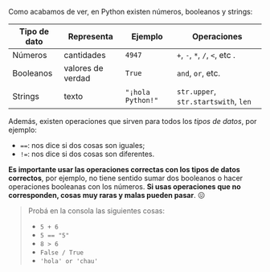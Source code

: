 Como acabamos de ver, en Python existen números, booleanos y strings:

|  Tipo de dato |  Representa             |  Ejemplo |  Operaciones                   |
|---------------|-------------------------|----------|--------------------------------|
|Números        |cantidades               | `4947`   | `+`, `-`, `*`, `/`, `<`, etc .  |
|Booleanos      |valores de verdad        | `True`   | `and`, `or`, etc.
|Strings        |texto                    | `"¡hola Python!"` | `str.upper`, `str.startswith`, `len` |


Además, existen operaciones que sirven para todos los _tipos de datos_, por ejemplo:

* `==`: nos dice si dos cosas son iguales;
* `!=`: nos dice si dos cosas son diferentes.

**Es importante usar las operaciones correctas con los tipos de datos correctos**, por ejemplo, no tiene sentido sumar dos booleanos o hacer operaciones booleanas con los números. **Si usas operaciones que no corresponden, cosas muy raras y malas pueden pasar**. :confounded:

> Probá en la consola las siguientes cosas:
>
> * `5 + 6`
> * `5 == "5"`
> * `8 > 6`
> * `False / True`
> * `'hola' or 'chau'`

